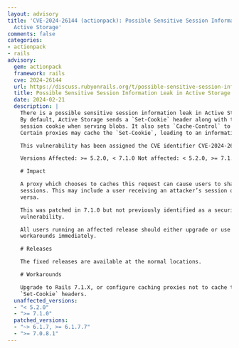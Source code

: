 ```yaml
---
layout: advisory
title: 'CVE-2024-26144 (actionpack): Possible Sensitive Session Information Leak in
  Active Storage'
comments: false
categories:
- actionpack
- rails
advisory:
  gem: actionpack
  framework: rails
  cve: 2024-26144
  url: https://discuss.rubyonrails.org/t/possible-sensitive-session-information-leak-in-active-storage/84945
  title: Possible Sensitive Session Information Leak in Active Storage
  date: 2024-02-21
  description: |
    There is a possible sensitive session information leak in Active Storage.
    By default, Active Storage sends a `Set-Cookie` header along with the user’s
    session cookie when serving blobs. It also sets `Cache-Control` to public.
    Certain proxies may cache the `Set-Cookie`, leading to an information leak.

    This vulnerability has been assigned the CVE identifier CVE-2024-26144.

    Versions Affected: >= 5.2.0, < 7.1.0 Not affected: < 5.2.0, >= 7.1.0 Fixed Versions: 7.0.8.1, 6.1.7.7

    # Impact

    A proxy which chooses to caches this request can cause users to share
    sessions. This may include a user receiving an attacker’s session or vice
    versa.

    This was patched in 7.1.0 but not previously identified as a security
    vulnerability.

    All users running an affected release should either upgrade or use one of the
    workarounds immediately.

    # Releases

    The fixed releases are available at the normal locations.

    # Workarounds

    Upgrade to Rails 7.1.X, or configure caching proxies not to cache the
    `Set-Cookie` headers.
  unaffected_versions:
  - "< 5.2.0"
  - ">= 7.1.0"
  patched_versions:
  - "~> 6.1.7, >= 6.1.7.7"
  - ">= 7.0.8.1"
---
```

